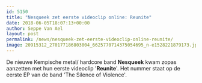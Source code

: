 ```yaml
---
id: 5150
title: "Nesqueek zet eerste videoclip online: Reunite"
date: 2018-06-05T18:07:13+00:00
author: Seppe Van Ael
layout: post
permalink: /news/nesqueek-zet-eerste-videoclip-online-reunite/
image: 20915312_270177186803004_6625770714375054695_n-e1528221879173.jpg
---
```

De nieuwe Kempische metal/ hardcore band **Nesqueek** kwam zopas aanzetten met hun eerste videoclip '**Reunite**'. Het nummer staat op de eerste EP van de band 'The Silence of Violence'.

&nbsp;